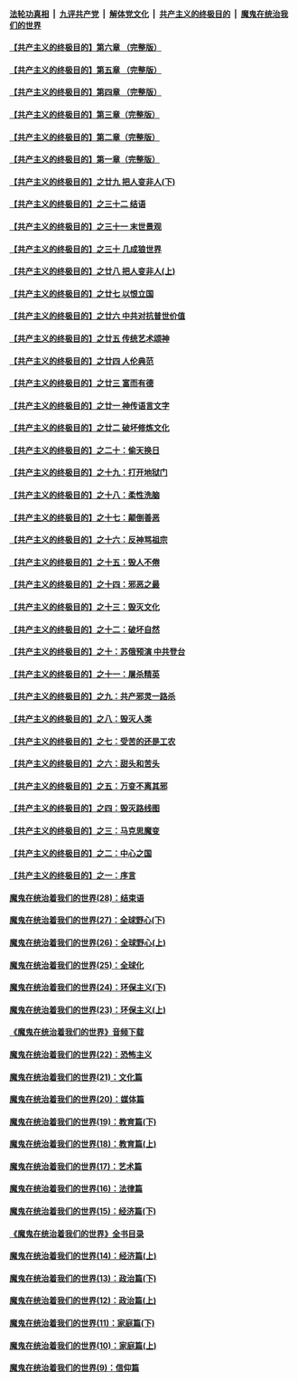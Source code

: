 ####  [法轮功真相](../../../../basic/blob/master/README.md?t=09041526) &nbsp;|&nbsp; [九评共产党](../../../../9ping.md/blob/master/README.md?t=09041526) &nbsp;|&nbsp; [解体党文化](../../../../jtdwh.md/blob/master/README.md?t=09041526)  &nbsp;|&nbsp; [共产主义的终极目的](../../../../gczydzjmd.md/blob/master/README.md?t=09041526) &nbsp;|&nbsp; [魔鬼在统治我们的世界](../../../../mgztzwmdsj.md/blob/master/README.md?t=09041526) 

#### [【共产主义的终极目的】第六章 （完整版）](../pages/nsc422/n11428913.md?t=09041526) 

#### [【共产主义的终极目的】第五章 （完整版）](../pages/nsc422/n11428912.md?t=09041526) 

#### [【共产主义的终极目的】第四章 （完整版）](../pages/nsc422/n11428907.md?t=09041526) 

#### [【共产主义的终极目的】第三章（完整版）](../pages/nsc422/n11428848.md?t=09041526) 

#### [【共产主义的终极目的】第二章（完整版）](../pages/nsc422/n11428831.md?t=09041526) 

#### [【共产主义的终极目的】第一章（完整版）](../pages/nsc422/n11417651.md?t=09041526) 

#### [【共产主义的终极目的】之廿九 把人变非人(下)](../pages/nsc422/n11344140.md?t=09041526) 

#### [【共产主义的终极目的】之三十二 结语](../pages/nsc422/n11360535.md?t=09041526) 

#### [【共产主义的终极目的】之三十一 末世景观](../pages/nsc422/n11351129.md?t=09041526) 

#### [【共产主义的终极目的】之三十 几成狼世界](../pages/nsc422/n11348280.md?t=09041526) 

#### [【共产主义的终极目的】之廿八 把人变非人(上)](../pages/nsc422/n11340492.md?t=09041526) 

#### [【共产主义的终极目的】之廿七 以恨立国](../pages/nsc422/n11336944.md?t=09041526) 

#### [【共产主义的终极目的】之廿六 中共对抗普世价值](../pages/nsc422/n11324785.md?t=09041526) 

#### [【共产主义的终极目的】之廿五 传统艺术颂神](../pages/nsc422/n11296396.md?t=09041526) 

#### [【共产主义的终极目的】之廿四 人伦典范](../pages/nsc422/n11296397.md?t=09041526) 

#### [【共产主义的终极目的】之廿三 富而有德](../pages/nsc422/n11283598.md?t=09041526) 

#### [【共产主义的终极目的】之廿一 神传语言文字](../pages/nsc422/n11263265.md?t=09041526) 

#### [【共产主义的终极目的】之廿二 破坏修炼文化](../pages/nsc422/n11245728.md?t=09041526) 

#### [【共产主义的终极目的】之二十：偷天换日](../pages/nsc422/n11238846.md?t=09041526) 

#### [【共产主义的终极目的】之十九：打开地狱门](../pages/nsc422/n11206376.md?t=09041526) 

#### [【共产主义的终极目的】之十八：柔性洗脑](../pages/nsc422/n11199994.md?t=09041526) 

#### [【共产主义的终极目的】之十七：颠倒善恶](../pages/nsc422/n11179782.md?t=09041526) 

#### [【共产主义的终极目的】之十六：反神骂祖宗](../pages/nsc422/n11166798.md?t=09041526) 

#### [【共产主义的终极目的】之十五：毁人不倦](../pages/nsc422/n11166792.md?t=09041526) 

#### [【共产主义的终极目的】之十四：邪恶之最](../pages/nsc422/n11150249.md?t=09041526) 

#### [【共产主义的终极目的】之十三：毁灭文化](../pages/nsc422/n11135227.md?t=09041526) 

#### [【共产主义的终极目的】之十二：破坏自然](../pages/nsc422/n11135214.md?t=09041526) 

#### [【共产主义的终极目的】之十：苏俄预演 中共登台](../pages/nsc422/n11118424.md?t=09041526) 

#### [【共产主义的终极目的】之十一：屠杀精英](../pages/nsc422/n11118442.md?t=09041526) 

#### [【共产主义的终极目的】之九：共产邪灵一路杀](../pages/nsc422/n11114139.md?t=09041526) 

#### [【共产主义的终极目的】之八：毁灭人类](../pages/nsc422/n11108503.md?t=09041526) 

#### [【共产主义的终极目的】之七：受苦的还是工农](../pages/nsc422/n11101809.md?t=09041526) 

#### [【共产主义的终极目的】之六：甜头和苦头](../pages/nsc422/n11096971.md?t=09041526) 

#### [【共产主义的终极目的】之五：万变不离其邪](../pages/nsc422/n11091285.md?t=09041526) 

#### [【共产主义的终极目的】之四：毁灭路线图](../pages/nsc422/n11086284.md?t=09041526) 

#### [【共产主义的终极目的】之三：马克思魔变](../pages/nsc422/n11061941.md?t=09041526) 

#### [【共产主义的终极目的】之二：中心之国](../pages/nsc422/n11047728.md?t=09041526) 

#### [【共产主义的终极目的】之一：序言](../pages/nsc422/n11086077.md?t=09041526) 

#### [魔鬼在统治着我们的世界(28)：结束语](../pages/nsc422/n10936246.md?t=09041526) 

#### [魔鬼在统治着我们的世界(27)：全球野心(下)](../pages/nsc422/n10928319.md?t=09041526) 

#### [魔鬼在统治着我们的世界(26)：全球野心(上)](../pages/nsc422/n10900318.md?t=09041526) 

#### [魔鬼在统治着我们的世界(25)：全球化](../pages/nsc422/n10788205.md?t=09041526) 

#### [魔鬼在统治着我们的世界(24)：环保主义(下)](../pages/nsc422/n10695307.md?t=09041526) 

#### [魔鬼在统治着我们的世界(23)：环保主义(上)](../pages/nsc422/n10688613.md?t=09041526) 

#### [《魔鬼在统治着我们的世界》音频下载](../pages/nsc422/n10635553.md?t=09041526) 

#### [魔鬼在统治着我们的世界(22)：恐怖主义](../pages/nsc422/n10614727.md?t=09041526) 

#### [魔鬼在统治着我们的世界(21)：文化篇](../pages/nsc422/n10597706.md?t=09041526) 

#### [魔鬼在统治着我们的世界(20)：媒体篇](../pages/nsc422/n10586579.md?t=09041526) 

#### [魔鬼在统治着我们的世界(19)：教育篇(下)](../pages/nsc422/n10564808.md?t=09041526) 

#### [魔鬼在统治着我们的世界(18)：教育篇(上)](../pages/nsc422/n10526970.md?t=09041526) 

#### [魔鬼在统治着我们的世界(17)：艺术篇](../pages/nsc422/n10499093.md?t=09041526) 

#### [魔鬼在统治着我们的世界(16)：法律篇](../pages/nsc422/n10485969.md?t=09041526) 

#### [魔鬼在统治着我们的世界(15)：经济篇(下)](../pages/nsc422/n10469975.md?t=09041526) 

#### [《魔鬼在统治着我们的世界》全书目录](../pages/nsc422/n10464261.md?t=09041526) 

#### [魔鬼在统治着我们的世界(14)：经济篇(上)](../pages/nsc422/n10457370.md?t=09041526) 

#### [魔鬼在统治着我们的世界(13)：政治篇(下)](../pages/nsc422/n10448270.md?t=09041526) 

#### [魔鬼在统治着我们的世界(12)：政治篇(上)](../pages/nsc422/n10444576.md?t=09041526) 

#### [魔鬼在统治着我们的世界(11)：家庭篇(下)](../pages/nsc422/n10440961.md?t=09041526) 

#### [魔鬼在统治着我们的世界(10)：家庭篇(上)](../pages/nsc422/n10435448.md?t=09041526) 

#### [魔鬼在统治着我们的世界(9)：信仰篇](../pages/nsc422/n10432159.md?t=09041526) 


